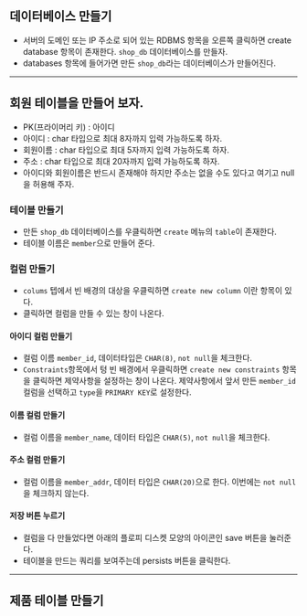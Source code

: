 ## 데이터베이스 만들기
- 서버의 도메인 또는 IP 주소로 되어 있는 RDBMS 항목을 오른쪽 클릭하면 create database 항목이 존재한다.  `shop_db` 데이터베이스를 만들자.
- databases 항목에 들어가면 만든 `shop_db`라는 데이터베이스가 만들어진다.

---

## 회원 테이블을 만들어 보자.
- PK(프라이머리 키) : 아이디
- 아이디 : char 타입으로 최대 8자까지 입력 가능하도록 하자.
- 회원이름 : char 타입으로 최대 5자까지 입력 가능하도록 하자.
- 주소 : char 타입으로 최대 20자까지 입력 가능하도록 하자.
- 아이디와 회원이름은 반드시 존재해야 하지만 주소는 없을 수도 있다고 여기고 null을 허용해 주자.

### 테이블 만들기
- 만든 `shop_db` 데이터베이스를 우클릭하면 `create` 메뉴의 `table`이 존재한다.
- 테이블 이름은 `member`으로 만들어 준다.

### 컬럼 만들기
- `colums` 텝에서 빈 배경의 대상을 우클릭하면 `create new column` 이란 항목이 있다.
- 클릭하면 컬럼을 만들 수 있는 창이 나온다.

#### 아이디 컬럼 만들기
- 컬럼 이름 `member_id`, 데이터타입은 `CHAR(8)`, `not null`을 체크한다.
- `Constraints`항목에서 텅 빈 배경에서 우클릭하면 `create new constraints` 항목을 클릭하면 제약사항을 설정하는 창이 나온다. 제약사항에서 앞서 만든 `member_id` 컬럼을 선택하고 `type`을 `PRIMARY KEY`로 설정한다.

#### 이름 컬럼 만들기
- 컬럼 이름을 `member_name`, 데이터 타입은 `CHAR(5)`, `not null`을 체크한다.

#### 주소 컬럼 만들기
- 컬럼 이름을 `member_addr`, 데이터 타입은 `CHAR(20)`으로 한다. 이번에는 `not null`을 체크하지 않는다.

#### 저장 버튼 누르기
- 컬럼을 다 만들었다면 아래의 플로피 디스켓 모양의 아이콘인 save 버튼을 눌러준다.
- 테이블을 만드는 쿼리를 보여주는데 persists 버튼을 클릭한다.

---

## 제품 테이블 만들기


